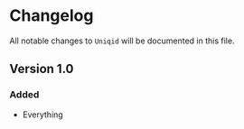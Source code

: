 # Changelog

All notable changes to `Uniqid` will be documented in this file.

## Version 1.0

### Added
- Everything
